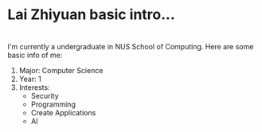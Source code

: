# Lai Zhiyuan basic intro...<h1>

I'm currently a undergraduate in NUS School of Computing. Here are some basic info of me:

1. Major: Computer Science
2. Year: 1
3. Interests:
   * Security
   * Programming
   * Create Applications
   * AI

